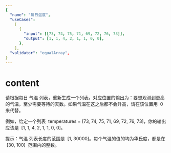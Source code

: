 ```yaml
---
{
  "name": "每日温度",
  "useCases":
    [
      {
        "input": [[73, 74, 75, 71, 69, 72, 76, 73]],
        "output": [1, 1, 4, 2, 1, 1, 0, 0],
      },
    ],
  "validator": "equalArray",
}
---
```


# content

请根据每日 气温 列表，重新生成一个列表。对应位置的输出为：要想观测到更高的气温，至少需要等待的天数。如果气温在这之后都不会升高，请在该位置用  0 来代替。

例如，给定一个列表  temperatures = [73, 74, 75, 71, 69, 72, 76, 73]，你的输出应该是  [1, 1, 4, 2, 1, 1, 0, 0]。

提示：气温 列表长度的范围是  [1, 30000]。每个气温的值的均为华氏度，都是在  [30, 100]  范围内的整数。
